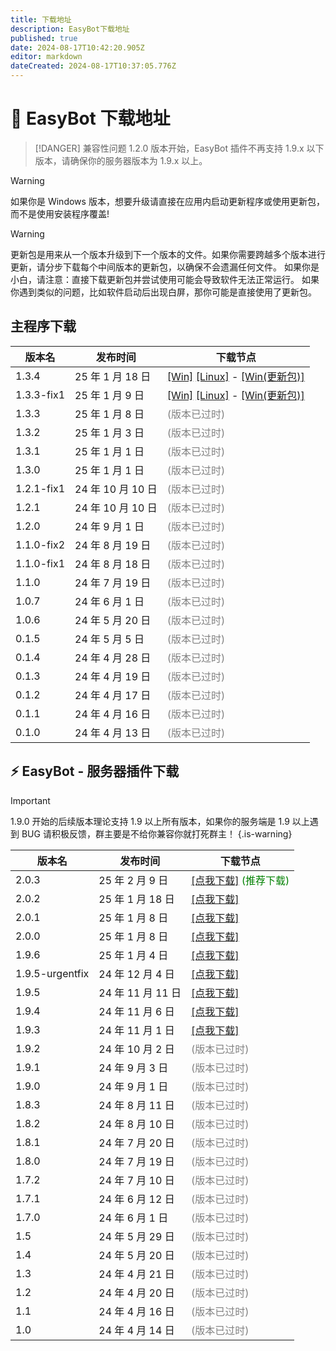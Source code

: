 ```yaml
---
title: 下载地址
description: EasyBot下载地址
published: true
date: 2024-08-17T10:42:20.905Z
editor: markdown
dateCreated: 2024-08-17T10:37:05.776Z
---
```


# 🤖 EasyBot 下载地址

> [!DANGER] 兼容性问题
> 1.2.0 版本开始，EasyBot 插件不再支持 1.9.x 以下版本，请确保你的服务器版本为 1.9.x 以上。

> [!WARNING]
> 如果你是 Windows 版本，想要升级请直接在应用内启动更新程序或使用更新包，而不是使用安装程序覆盖!

> [!WARNING]
> 更新包是用来从一个版本升级到下一个版本的文件。如果你需要跨越多个版本进行更新，请分步下载每个中间版本的更新包，以确保不会遗漏任何文件。
> 如果你是小白，请注意：直接下载更新包并尝试使用可能会导致软件无法正常运行。
> 如果你遇到类似的问题，比如软件启动后出现白屏，那你可能是直接使用了更新包。

## 主程序下载

| 版本名     | 发布时间          | 下载节点                                                                                                                                                                                                                                                                                                         |
| ---------- | ----------------- | ---------------------------------------------------------------------------------------------------------------------------------------------------------------------------------------------------------------------------------------------------------------------------------------------------------------- |
| 1.3.4      | 25 年 1 月 18 日  | [\[Win\]](http://dl.inectar.cn/d/%E4%B8%BB%E7%A8%8B%E5%BA%8F_Windows/EasyBot-Installer-1.3.4.exe) [\[Linux\]](http://dl.inectar.cn/d/%E4%B8%BB%E7%A8%8B%E5%BA%8F_Linux/EasyBot-Linux-1.3.4.zip) - [\[Win(更新包)\]](http://dl.inectar.cn/d/%E4%B8%BB%E7%A8%8B%E5%BA%8F_Windows/EasyBot_1_3_4.zip)                |
| 1.3.3-fix1 | 25 年 1 月 9 日   | [\[Win\]](http://dl.inectar.cn/d/%E4%B8%BB%E7%A8%8B%E5%BA%8F_Windows/EasyBot-Installer-1.3.3-fix1.exe) [\[Linux\]](http://dl.inectar.cn/d/%E4%B8%BB%E7%A8%8B%E5%BA%8F_Linux/EasyBot-Linux-1.3.3-fix1.zip) - [\[Win(更新包)\]](http://dl.inectar.cn/d/%E4%B8%BB%E7%A8%8B%E5%BA%8F_Windows/EasyBot_1_3_3_fix1.zip) |
| 1.3.3      | 25 年 1 月 8 日   | <label style="color:gray">(版本已过时) </label>                                                                                                                                                                                                                                                                  |
| 1.3.2      | 25 年 1 月 3 日   | <label style="color:gray">(版本已过时)</label>                                                                                                                                                                                                                                                                   |
| 1.3.1      | 25 年 1 月 1 日   | <label style="color:gray">(版本已过时)</label>                                                                                                                                                                                                                                                                   |
| 1.3.0      | 25 年 1 月 1 日   | <label style="color:gray">(版本已过时)</label>                                                                                                                                                                                                                                                                   |
| 1.2.1-fix1 | 24 年 10 月 10 日 | <label style="color:gray">(版本已过时)</label>                                                                                                                                                                                                                                                                   |
| 1.2.1      | 24 年 10 月 10 日 | <label style="color:gray">(版本已过时)</label>                                                                                                                                                                                                                                                                   |
| 1.2.0      | 24 年 9 月 1 日   | <label style="color:gray">(版本已过时)</label>                                                                                                                                                                                                                                                                   |
| 1.1.0-fix2 | 24 年 8 月 19 日  | <label style="color:gray">(版本已过时)</label>                                                                                                                                                                                                                                                                   |
| 1.1.0-fix1 | 24 年 8 月 18 日  | <label style="color:gray">(版本已过时)</label>                                                                                                                                                                                                                                                                   |
| 1.1.0      | 24 年 7 月 19 日  | <label style="color:gray">(版本已过时)</label>                                                                                                                                                                                                                                                                   |
| 1.0.7      | 24 年 6 月 1 日   | <label style="color:gray">(版本已过时)</label>                                                                                                                                                                                                                                                                   |
| 1.0.6      | 24 年 5 月 20 日  | <label style="color:gray">(版本已过时)</label>                                                                                                                                                                                                                                                                   |
| 0.1.5      | 24 年 5 月 5 日   | <label style="color:gray">(版本已过时)</label>                                                                                                                                                                                                                                                                   |
| 0.1.4      | 24 年 4 月 28 日  | <label style="color:gray">(版本已过时)</label>                                                                                                                                                                                                                                                                   |
| 0.1.3      | 24 年 4 月 19 日  | <label style="color:gray">(版本已过时)</label>                                                                                                                                                                                                                                                                   |
| 0.1.2      | 24 年 4 月 17 日  | <label style="color:gray">(版本已过时)</label>                                                                                                                                                                                                                                                                   |
| 0.1.1      | 24 年 4 月 16 日  | <label style="color:gray">(版本已过时)</label>                                                                                                                                                                                                                                                                   |
| 0.1.0      | 24 年 4 月 13 日  | <label style="color:gray">(版本已过时)</label>                                                                                                                                                                                                                                                                   |

## ⚡ EasyBot - 服务器插件下载

> [!IMPORTANT]
> 1.9.0 开始的后续版本理论支持 1.9 以上所有版本，如果你的服务端是 1.9 以上遇到 BUG 请积极反馈，群主要是不给你兼容你就打死群主！
> {.is-warning}

| 版本名          | 发布时间          | 下载节点                                                                                                                                           |
| --------------- | ----------------- | -------------------------------------------------------------------------------------------------------------------------------------------------- |
| 2.0.3           | 25 年 2 月 9 日   | [\[点我下载\]](http://dl.inectar.cn/%E6%9C%8D%E5%8A%A1%E5%99%A8%E6%8F%92%E4%BB%B6/EasyBot-2.0.3.jar) <label style="color:green">(推荐下载)</label> |
| 2.0.2           | 25 年 1 月 18 日  | [\[点我下载\]](http://dl.inectar.cn/%E6%9C%8D%E5%8A%A1%E5%99%A8%E6%8F%92%E4%BB%B6/EasyBot-2.0.2.jar)                                               |
| 2.0.1           | 25 年 1 月 8 日   | [\[点我下载\]](http://dl.inectar.cn/%E6%9C%8D%E5%8A%A1%E5%99%A8%E6%8F%92%E4%BB%B6/EasyBot-2.0.1.jar)                                               |
| 2.0.0           | 25 年 1 月 8 日   | [\[点我下载\]](http://dl.inectar.cn/%E6%9C%8D%E5%8A%A1%E5%99%A8%E6%8F%92%E4%BB%B6/EasyBot-2.0.0.jar)                                               |
| 1.9.6           | 25 年 1 月 4 日   | [\[点我下载\]](http://dl.inectar.cn/%E6%9C%8D%E5%8A%A1%E5%99%A8%E6%8F%92%E4%BB%B6/EasyBot-1.9.6.jar)                                               |
| 1.9.5-urgentfix | 24 年 12 月 4 日  | [\[点我下载\]](http://dl.inectar.cn/%E6%9C%8D%E5%8A%A1%E5%99%A8%E6%8F%92%E4%BB%B6/EasyBot-1.9.5-urgentfix.jar)                                     |
| 1.9.5           | 24 年 11 月 11 日 | [\[点我下载\]](http://dl.inectar.cn/%E6%9C%8D%E5%8A%A1%E5%99%A8%E6%8F%92%E4%BB%B6/EasyBot-1.9.5.jar)                                               |
| 1.9.4           | 24 年 11 月 6 日  | [\[点我下载\]](http://dl.inectar.cn/%E6%9C%8D%E5%8A%A1%E5%99%A8%E6%8F%92%E4%BB%B6/EasyBot-1.9.4.jar)                                               |
| 1.9.3           | 24 年 11 月 1 日  | [\[点我下载\]](http://dl.inectar.cn/%E6%9C%8D%E5%8A%A1%E5%99%A8%E6%8F%92%E4%BB%B6/EasyBot-1.9.3.jar)                                               |
| 1.9.2           | 24 年 10 月 2 日  | <label style="color:gray">(版本已过时)</label>                                                                                                     |
| 1.9.1           | 24 年 9 月 3 日   | <label style="color:gray">(版本已过时)</label>                                                                                                     |
| 1.9.0           | 24 年 9 月 1 日   | <label style="color:gray">(版本已过时)</label>                                                                                                     |
| 1.8.3           | 24 年 8 月 11 日  | <label style="color:gray">(版本已过时)</label>                                                                                                     |
| 1.8.2           | 24 年 8 月 10 日  | <label style="color:gray">(版本已过时)</label>                                                                                                     |
| 1.8.1           | 24 年 7 月 20 日  | <label style="color:gray">(版本已过时)</label>                                                                                                     |
| 1.8.0           | 24 年 7 月 19 日  | <label style="color:gray">(版本已过时)</label>                                                                                                     |
| 1.7.2           | 24 年 7 月 10 日  | <label style="color:gray">(版本已过时)</label>                                                                                                     |
| 1.7.1           | 24 年 6 月 12 日  | <label style="color:gray">(版本已过时)</label>                                                                                                     |
| 1.7.0           | 24 年 6 月 1 日   | <label style="color:gray">(版本已过时)</label>                                                                                                     |
| 1.5             | 24 年 5 月 29 日  | <label style="color:gray">(版本已过时)</label>                                                                                                     |
| 1.4             | 24 年 5 月 20 日  | <label style="color:gray">(版本已过时)</label>                                                                                                     |
| 1.3             | 24 年 4 月 21 日  | <label style="color:gray">(版本已过时)</label>                                                                                                     |
| 1.2             | 24 年 4 月 20 日  | <label style="color:gray">(版本已过时)</label>                                                                                                     |
| 1.1             | 24 年 4 月 16 日  | <label style="color:gray">(版本已过时)</label>                                                                                                     |
| 1.0             | 24 年 4 月 14 日  | <label style="color:gray">(版本已过时)</label>                                                                                                     |
